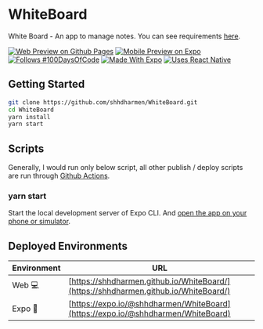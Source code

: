 # WhiteBoard

White Board - An app to manage notes. You can see requirements [here](https://shhdharmen.github.io/100-days-of-react-native/REQUIREMENTS.html).

[![Web Preview on Github Pages](https://img.shields.io/badge/web_preview-github_pages-blueviolet?style=for-the-badge)](https://shhdharmen.github.io/WhiteBoard/)
[![Mobile Preview on Expo](https://img.shields.io/badge/mobile_preview-expo_projects-000020?style=for-the-badge)](https://expo.io/@shhdharmen/WhiteBoard)
[![Follows #100DaysOfCode](https://img.shields.io/badge/follows-%23100DaysOfCode-success?style=for-the-badge)](https://shhdharmen.github.io/100-days-of-react-native/)
[![Made With Expo](https://img.shields.io/badge/made%20with-expo-lightgray?style=for-the-badge)](https://expo.io/)
[![Uses React Native](https://img.shields.io/badge/uses-react_native-blue?style=for-the-badge)](https://facebook.github.io/react-native/)

## Getting Started

```bash
git clone https://github.com/shhdharmen/WhiteBoard.git
cd WhiteBoard
yarn install
yarn start
```

## Scripts

Generally, I would run only below script, all other publish / deploy scripts are run through [Github Actions](.github/workflows/build-deploy.yml).

### yarn start

Start the local development server of Expo CLI. And [open the app on your phone or simulator](https://docs.expo.io/versions/v35.0.0/workflow/up-and-running/#open-the-app-on-your-phone-or).

## Deployed Environments

| Environment    | URL                                                                                  |
| -------------- | ------------------------------------------------------------------------------------ |
| Web :computer: | [https://shhdharmen.github.io/WhiteBoard/](https://shhdharmen.github.io/WhiteBoard/) |
| Expo :iphone:  | [https://expo.io/@shhdharmen/WhiteBoard](https://expo.io/@shhdharmen/WhiteBoard)     |
